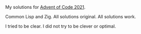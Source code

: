 My solutions for [Advent of Code 2021](http://adventofcode.com/2021).

Common Lisp and Zig. All solutions original. All solutions work. 

I tried to be clear. I did not try to be clever or optimal.
